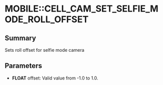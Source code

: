 # MOBILE::CELL_CAM_SET_SELFIE_MODE_ROLL_OFFSET

## Summary
Sets roll offset for selfie mode camera

## Parameters
* **FLOAT** offset: Valid value from -1.0 to 1.0.